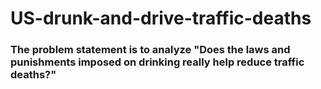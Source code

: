 # US-drunk-and-drive-traffic-deaths


### The problem statement is to analyze "Does the laws and punishments imposed on drinking really help reduce traffic deaths?"
